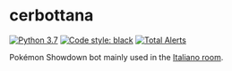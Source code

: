 # cerbottana

[![Python 3.7](https://img.shields.io/badge/python-3.7-blue.svg)](https://www.python.org/downloads/release/python-370/)
[![Code style: black](https://img.shields.io/badge/code%20style-black-000000.svg)](https://github.com/psf/black)
[![Total Alerts](https://img.shields.io/lgtm/alerts/g/Parnassius/cerbottana.svg?logo=lgtm)](https://lgtm.com/projects/g/Parnassius/cerbottana/alerts)

Pokémon Showdown bot mainly used in the [Italiano room](https://play.pokemonshowdown.com/italiano).
